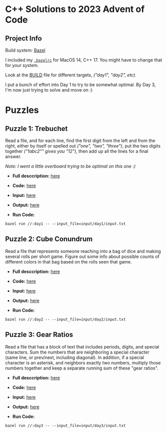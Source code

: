 C++ Solutions to 2023 Advent of Code
====================================

Project Info
------------

Build system: [Bazel](https://bazel.build)

I included my [`.bazelrc`](.bazelrc) for MacOS 14, C++ 17. You might have to change that for your system.

Look at the [BUILD](BUILD) file for different targets, _("day1", "day2", etc)_.

I put a bunch of effort into Day 1 to try to be somewhat optimal. By Day 3, I'm now just trying to solve
and move on :)

Puzzles
=======

Puzzle 1: Trebuchet
-------------------

Read a file, and for each line, find the first digit from the left and from the right, either by itself or
spelled out _("one", "two", "three")_, put the two digits together _("1abc2"" gives you "12")_, then add
up all the lines for a final answer.

_Note: I went a little overboard trying to be optimal on this one :)_

- **Full desccription:** [here](DAY_1.md)

- **Code:** [here](day1.cc)

- **Input:** [here](input/day1/input.txt)

- **Output:** [here](output/day1.txt)

- **Run Code:**

```
bazel run //:day1 -- --input_file=input/day1/input.txt
```

Puzzle 2: Cube Conundrum
------------------------

Read a file that represents someone reaching into a bag of dice and making several rolls per short
game. Figure out some info about possible counts of different colors in that bag based on the rolls
seen that game.

- **Full desccription:** [here](DAY_2.md)

- **Code:** [here](day2.cc)

- **Input:** [here](input/day2/input.txt)

- **Output:** [here](output/day2.txt)

- **Run Code:**

```
bazel run //:day2 -- --input_file=input/day2/input.txt
```

Puzzle 3: Gear Ratios
---------------------

Read a file that has a block of text that includes periods, digits, and special characters. Sum
the numbers that are neighboring a special character (same line, or prev/next, including diagonal).
In addition, if a special character is an asterisk, and neighbors exactly two numbers, multiply
those numbers together and keep a separate running sum of these "gear ratios".

- **Full desccription:** [here](DAY_3.md)

- **Code:** [here](day3.cc)

- **Input:** [here](input/day3/input.txt)

- **Output:** [here](output/day3.txt)

- **Run Code:**

```
bazel run //:day3 -- --input_file=input/day3/input.txt
```
